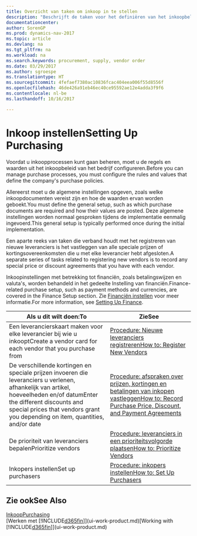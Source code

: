 ```yaml
---
title: Overzicht van taken om inkoop in te stellen
description: "Beschrijft de taken voor het definiëren van het inkoopbeleid van uw bedrijf en het instellen van uw inkoopprocessen."
documentationcenter: 
author: SorenGP
ms.prod: dynamics-nav-2017
ms.topic: article
ms.devlang: na
ms.tgt_pltfrm: na
ms.workload: na
ms.search.keywords: procurement, supply, vendor order
ms.date: 03/29/2017
ms.author: sgroespe
ms.translationtype: HT
ms.sourcegitcommit: 4fefaef7380ac10836fcac404eea006f55d8556f
ms.openlocfilehash: 46de426a91eb46ec40ce95592ae12e4adda3f9f6
ms.contentlocale: nl-be
ms.lasthandoff: 10/16/2017

---
```

# <a name="setting-up-purchasing"></a><span data-ttu-id="59e9f-103">Inkoop instellen</span><span class="sxs-lookup"><span data-stu-id="59e9f-103">Setting Up Purchasing</span></span>
<span data-ttu-id="59e9f-104">Voordat u inkoopprocessen kunt gaan beheren, moet u de regels en waarden uit het inkoopbeleid van het bedrijf configureren.</span><span class="sxs-lookup"><span data-stu-id="59e9f-104">Before you can manage purchase processes, you must configure the rules and values that define the company's purchase policies.</span></span>

<span data-ttu-id="59e9f-105">Allereerst moet u de algemene instellingen opgeven, zoals welke inkoopdocumenten vereist zijn en hoe de waarden ervan worden geboekt.</span><span class="sxs-lookup"><span data-stu-id="59e9f-105">You must define the general setup, such as which purchase documents are required and how their values are posted.</span></span> <span data-ttu-id="59e9f-106">Deze algemene instellingen worden normaal gesproken tijdens de implementatie eenmalig ingevoerd.</span><span class="sxs-lookup"><span data-stu-id="59e9f-106">This general setup is typically performed once during the initial implementation.</span></span>

<span data-ttu-id="59e9f-107">Een aparte reeks van taken die verband houdt met het registreren van nieuwe leveranciers is het vastleggen van alle speciale prijzen of kortingsovereenkomsten die u met elke leverancier hebt afgesloten.</span><span class="sxs-lookup"><span data-stu-id="59e9f-107">A separate series of tasks related to registering new vendors is to record any special price or discount agreements that you have with each vendor.</span></span>

<span data-ttu-id="59e9f-108">Inkoopinstellingen met betrekking tot financiën, zoals betalingswijzen en valuta's, worden behandeld in het gedeelte Instelling van financiën.</span><span class="sxs-lookup"><span data-stu-id="59e9f-108">Finance-related purchase setup, such as payment methods and currencies, are covered in the Finance Setup section.</span></span> <span data-ttu-id="59e9f-109">Zie [Financiën instellen](finance-setup-finance.md) voor meer informatie.</span><span class="sxs-lookup"><span data-stu-id="59e9f-109">For more information, see [Setting Up Finance](finance-setup-finance.md).</span></span>

| <span data-ttu-id="59e9f-110">Als u dit wilt doen:</span><span class="sxs-lookup"><span data-stu-id="59e9f-110">To</span></span> | <span data-ttu-id="59e9f-111">Zie</span><span class="sxs-lookup"><span data-stu-id="59e9f-111">See</span></span> |
| --- | --- |
| <span data-ttu-id="59e9f-112">Een leverancierskaart maken voor elke leverancier bij wie u inkoopt</span><span class="sxs-lookup"><span data-stu-id="59e9f-112">Create a vendor card for each vendor that you purchase from</span></span>|[<span data-ttu-id="59e9f-113">Procedure: Nieuwe leveranciers registreren</span><span class="sxs-lookup"><span data-stu-id="59e9f-113">How to: Register New Vendors</span></span>](purchasing-how-register-new-vendors.md) |
| <span data-ttu-id="59e9f-114">De verschillende kortingen en speciale prijzen invoeren die leveranciers u verlenen, afhankelijk van artikel, hoeveelheden en/of datum</span><span class="sxs-lookup"><span data-stu-id="59e9f-114">Enter the different discounts and special prices that vendors grant you depending on item, quantities, and/or date</span></span> |[<span data-ttu-id="59e9f-115">Procedure: afspraken over prijzen, kortingen en betalingen van inkopen vastleggen</span><span class="sxs-lookup"><span data-stu-id="59e9f-115">How to: Record Purchase Price, Discount, and Payment Agreements</span></span>](purchasing-how-record-purchase-price-discount-payment-agreements.md) |
| <span data-ttu-id="59e9f-116">De prioriteit van leveranciers bepalen</span><span class="sxs-lookup"><span data-stu-id="59e9f-116">Prioritize vendors</span></span> |[<span data-ttu-id="59e9f-117">Procedure: leveranciers in een prioriteitsvolgorde plaatsen</span><span class="sxs-lookup"><span data-stu-id="59e9f-117">How to: Prioritize Vendors</span></span>](purchasing-how-prioritize-vendors.md) |
| <span data-ttu-id="59e9f-118">Inkopers instellen</span><span class="sxs-lookup"><span data-stu-id="59e9f-118">Set up purchasers</span></span> |[<span data-ttu-id="59e9f-119">Procedure: inkopers instellen</span><span class="sxs-lookup"><span data-stu-id="59e9f-119">How to: Set Up Purchasers</span></span>](purchasing-how-setup-purchasers.md) |

## <a name="see-also"></a><span data-ttu-id="59e9f-120">Zie ook</span><span class="sxs-lookup"><span data-stu-id="59e9f-120">See Also</span></span>
[<span data-ttu-id="59e9f-121">Inkoop</span><span class="sxs-lookup"><span data-stu-id="59e9f-121">Purchasing</span></span>](purchasing-manage-purchasing.md)  
<span data-ttu-id="59e9f-122">[Werken met [!INCLUDE[d365fin](includes/d365fin_md.md)]](ui-work-product.md)</span><span class="sxs-lookup"><span data-stu-id="59e9f-122">[Working with [!INCLUDE[d365fin](includes/d365fin_md.md)]](ui-work-product.md)</span></span>

